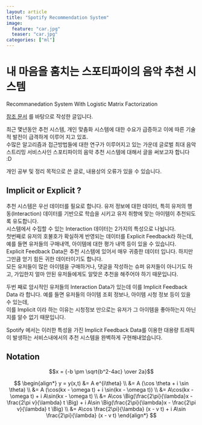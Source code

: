 ```yaml
---
layout: article 
title: "Spotify Recommendation System"
image:
  feature: "car.jpg"
  teaser: "car.jpg"
categories: ["ml"]
---
```


# 내 마음을 훔치는 스포티파이의 음악 추천 시스템 
 Recommanedation System With Logistic Matrix Factorization


[참조 문서](https://web.stanford.edu/~rezab/nips2014workshop/submits/logmat.pdf)
를 바탕으로 작성한 글입니다.

최근 몇년동안 추천 시스템, 개인 맞춤화 시스템에 대한 수요가 급증하고 이에 따른 기술적 발전이 급격하게 이루어 지고 있죠.   
수많은 알고리즘과 접근방법들에 대한 연구가 이루어지고 있는 가운데 글로벌 최대 음악 스트리밍 서비스사인 스포티파이의 음악 추천 시스템에 대해서 글을 써보고자 합니다 :D

개인 공부 및 정리 목적으로 쓴 글로, 내용상의 오류가 있을 수 있습니다.


## Implicit or Explicit ?

추천 시스템은 우선 데이터를 필요로 합니다. 유저 정보에 대한 데이터, 특히 유저의 행동(Interaction) 데이터를 기반으로 학습을 시키고 유저 취향에 맞는 아이템이 추천되도록 유도합니다.  
 시스템에서 수집할 수 있는 Interaction 데이터는 2가지의 특성으로 나뉩니다.  
 첫번째로 유저의 호불호가 확실하게 반영되는 데이터를 Explicit Feedback라 하는데, 
 예를 들면 유저들의 구매내역, 아이템에 대한 평가 내역 등이 있을 수 있습니다.   
 Explicit Feedback Data은 추천 시스템에 있어서 매우 귀중한 데이터 입니다. 하지만 그만큼 얻기 힘든 귀한 데이터이기도 합니다.  
 모든 유저들이 많은 아이템을 구매하거나, 댓글을 작성하는 슈퍼 유저들이 아니기도 하고, 가입한지 얼마 안된 유저들에게도 알맞은 추천을 해주어야 하기 때문입니다.

두번 째로 암시적인 유저들의 Interaction Data가 있는데 이를 Implicit Feedback Data 라 합니다.
예를 들면 유저들의 아이템 조회 정보나, 아이템 시청 정보 등이 있을 수 있는데,  
 이를 Implicit 이라 하는 이유는 시청정보 만으로는 유저가 그 아이템을 좋아하는지 아닌지를 알수 없기 때문입니다. 

Spotify 에서는 이러한 특성을 가진 Implicit Feedback Data를 이용한 대용량 트래픽이 발생하는 서비스내에서의 추천 시스템을 완벽하게 구현해내었습니다.

## Notation  

$$x = {-b \pm \sqrt{b^2-4ac} \over 2a}$$






$$
\begin{align*}
y = y(x,t) &= A e^{i\theta} \\
&= A (\cos \theta + i \sin \theta) \\
&= A (\cos(kx - \omega t) + i \sin(kx - \omega t)) \\
&= A\cos(kx - \omega t) + i A\sin(kx - \omega t)  \\
&= A\cos \Big(\frac{2\pi}{\lambda}x - \frac{2\pi v}{\lambda} t \Big) + i A\sin \Big(\frac{2\pi}{\lambda}x - \frac{2\pi v}{\lambda} t \Big)  \\
&= A\cos \frac{2\pi}{\lambda} (x - v t) + i A\sin \frac{2\pi}{\lambda} (x - v t)
\end{align*}
$$
